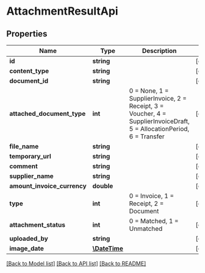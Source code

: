 # AttachmentResultApi

## Properties
Name | Type | Description | Notes
------------ | ------------- | ------------- | -------------
**id** | **string** |  | [optional] 
**content_type** | **string** |  | [optional] 
**document_id** | **string** |  | [optional] 
**attached_document_type** | **int** | 0 &#x3D; None, 1 &#x3D; SupplierInvoice, 2 &#x3D; Receipt, 3 &#x3D; Voucher, 4 &#x3D; SupplierInvoiceDraft, 5 &#x3D; AllocationPeriod, 6 &#x3D; Transfer | [optional] 
**file_name** | **string** |  | [optional] 
**temporary_url** | **string** |  | [optional] 
**comment** | **string** |  | [optional] 
**supplier_name** | **string** |  | [optional] 
**amount_invoice_currency** | **double** |  | [optional] 
**type** | **int** | 0 &#x3D; Invoice, 1 &#x3D; Receipt, 2 &#x3D; Document | [optional] 
**attachment_status** | **int** | 0 &#x3D; Matched, 1 &#x3D; Unmatched | [optional] 
**uploaded_by** | **string** |  | [optional] 
**image_date** | [**\DateTime**](\DateTime.md) |  | [optional] 

[[Back to Model list]](../README.md#documentation-for-models) [[Back to API list]](../README.md#documentation-for-api-endpoints) [[Back to README]](../README.md)


